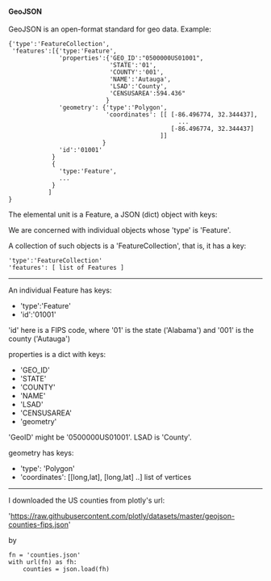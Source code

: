 #### GeoJSON

GeoJSON is an open-format standard for geo data.  Example:

    {'type':'FeatureCollection',
     'features':[{'type:'Feature',
                  'properties':{'GEO_ID':"0500000US01001",
                                'STATE':'01',
                                'COUNTY':'001',
                                'NAME':'Autauga',
                                'LSAD':'County',
                                'CENSUSAREA':594.436"
                               }
                  'geometry': {'type':'Polygon',
                               'coordinates': [[ [-86.496774, 32.344437],
                                                   ...
                                                 [-86.496774, 32.344437]
                                              ]]
                              }
                  'id':'01001' 
                }
                {        
                  'type:'Feature',
                  ... 
                }
               ]
    }


The elemental unit is a Feature, a JSON (dict) object with keys:

We are concerned with individual objects whose 'type' is 'Feature'.

A collection of such objects is a 'FeatureCollection', that is, it has a key:

    'type':'FeatureCollection'
    'features': [ list of Features ]

<hr>

An individual Feature has keys:

  - 'type':'Feature'
  - 'id':'01001'

'id' here is a FIPS code,
where '01' is the state ('Alabama') 
and '001' is the county ('Autauga')

properties is a dict with keys:

  - 'GEO_ID'
  - 'STATE'
  - 'COUNTY'
  - 'NAME'
  - 'LSAD'
  - 'CENSUSAREA'
  - 'geometry'

'GeoID' might be '0500000US01001'.  LSAD is 'County'.

geometry has keys:

  - 'type': 'Polygon'
  - 'coordinates': [[long,lat], [long,lat] ..] list of vertices

<hr>

I downloaded the US counties from plotly's url:

'https://raw.githubusercontent.com/plotly/datasets/master/geojson-counties-fips.json'

by

    fn = 'counties.json'
    with url(fn) as fh:
        counties = json.load(fh)


